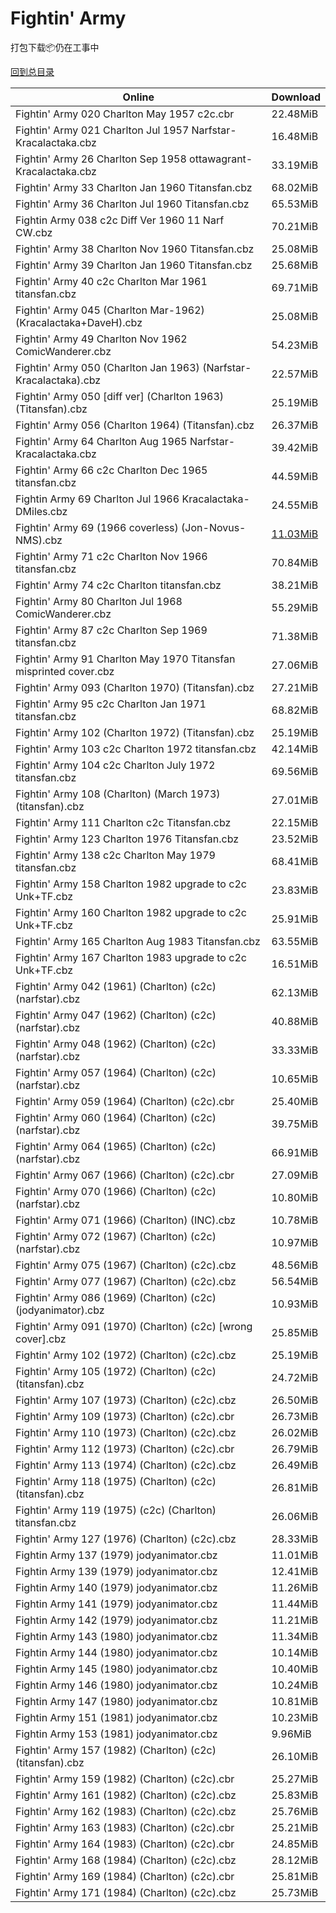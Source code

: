# Fightin' Army

打包下载📦仍在工事中

[回到总目录](/Catalogs.md)







Online | Download
--- | ---
Fightin' Army 020 Charlton May 1957 c2c.cbr | 22.48MiB
Fightin' Army 021 Charlton Jul 1957 Narfstar-Kracalactaka.cbz | 16.48MiB
Fightin' Army 26 Charlton Sep 1958 ottawagrant-Kracalactaka.cbz | 33.19MiB
Fightin' Army 33 Charlton Jan 1960 Titansfan.cbz | 68.02MiB
Fightin' Army 36 Charlton Jul 1960 Titansfan.cbz | 65.53MiB
Fightin Army 038 c2c Diff Ver  1960 11 Narf CW.cbz | 70.21MiB
Fightin' Army 38 Charlton Nov 1960 Titansfan.cbz | 25.08MiB
Fightin' Army 39 Charlton Jan 1960 Titansfan.cbz | 25.68MiB
Fightin' Army 40 c2c Charlton Mar 1961 titansfan.cbz | 69.71MiB
Fightin' Army 045 (Charlton Mar-1962) (Kracalactaka+DaveH).cbz | 25.08MiB
Fightin' Army 49 Charlton Nov 1962 ComicWanderer.cbz | 54.23MiB
Fightin' Army 050 (Charlton Jan 1963) (Narfstar-Kracalactaka).cbz | 22.57MiB
Fightin' Army 050 [diff ver] (Charlton 1963) (Titansfan).cbz | 25.19MiB
Fightin' Army 056 (Charlton 1964) (Titansfan).cbz | 26.37MiB
Fightin' Army 64 Charlton Aug 1965 Narfstar-Kracalactaka.cbz | 39.42MiB
Fightin' Army 66 c2c Charlton Dec 1965 titansfan.cbz | 44.59MiB
Fightin Army 69 Charlton Jul 1966 Kracalactaka-DMiles.cbz | 24.55MiB
Fightin' Army 69 (1966 coverless) (Jon-Novus-NMS).cbz | [11.03MiB](https://pan.baidu.com/s/1i5itmYx#list/path=%2FNovus%20-%20Week%20of%202016%20Q1%2FNovus%20-%20Week%20of%202016-01-20%2F%E3%82%AA%E3%82%BD%E3%82%AB%E3%82%BD%E3%82%A2%E3%82%BB%E3%82%BB%E3%82%B1%E3%82%B9%E3%82%BB%E3%82%A4%E3%82%B7%E3%82%AD%E3%82%BB%E3%82%A2%E3%82%A8%E3%82%AF%E3%82%AD%E3%82%AD%E3%82%AF%E3%82%BD%E3%82%A6%E3%82%BB%E3%82%AA%E3%82%AB%E3%82%A4%E3%82%A2%E3%82%AB%E3%82%A4%E3%82%B3%E3%82%BB%E3%82%A8&parentPath=%2FNovus%20-%20Week%20of%202016%20Q1)
Fightin' Army 71 c2c Charlton Nov 1966 titansfan.cbz | 70.84MiB
Fightin' Army 74 c2c Charlton titansfan.cbz | 38.21MiB
Fightin' Army 80 Charlton Jul 1968 ComicWanderer.cbz | 55.29MiB
Fightin' Army 87 c2c Charlton Sep 1969 titansfan.cbz | 71.38MiB
Fightin' Army 91 Charlton May 1970 Titansfan misprinted cover.cbz | 27.06MiB
Fightin' Army 093 (Charlton 1970) (Titansfan).cbz | 27.21MiB
Fightin' Army 95 c2c Charlton Jan 1971 titansfan.cbz | 68.82MiB
Fightin' Army 102 (Charlton 1972) (Titansfan).cbz | 25.19MiB
Fightin' Army 103 c2c Charlton 1972 titansfan.cbz | 42.14MiB
Fightin' Army 104 c2c Charlton July 1972 titansfan.cbz | 69.56MiB
Fightin' Army 108 (Charlton) (March 1973) (titansfan).cbz | 27.01MiB
Fightin' Army 111 Charlton c2c Titansfan.cbz | 22.15MiB
Fightin' Army 123 Charlton 1976 Titansfan.cbz | 23.52MiB
Fightin' Army 138 c2c Charlton May 1979 titansfan.cbz | 68.41MiB
Fightin' Army 158 Charlton 1982 upgrade to c2c Unk+TF.cbz | 23.83MiB
Fightin' Army 160 Charlton 1982 upgrade to c2c Unk+TF.cbz | 25.91MiB
Fightin' Army 165 Charlton Aug 1983 Titansfan.cbz | 63.55MiB
Fightin' Army 167 Charlton 1983 upgrade to c2c Unk+TF.cbz | 16.51MiB
Fightin' Army 042 (1961) (Charlton) (c2c) (narfstar).cbz | 62.13MiB
Fightin' Army 047 (1962) (Charlton) (c2c) (narfstar).cbz | 40.88MiB
Fightin' Army 048 (1962) (Charlton) (c2c) (narfstar).cbz | 33.33MiB
Fightin' Army 057 (1964) (Charlton) (c2c) (narfstar).cbz | 10.65MiB
Fightin' Army 059 (1964) (Charlton) (c2c).cbr | 25.40MiB
Fightin' Army 060 (1964) (Charlton) (c2c) (narfstar).cbz | 39.75MiB
Fightin' Army 064 (1965) (Charlton) (c2c) (narfstar).cbz | 66.91MiB
Fightin' Army 067 (1966) (Charlton) (c2c).cbr | 27.09MiB
Fightin' Army 070 (1966) (Charlton) (c2c) (narfstar).cbz | 10.80MiB
Fightin' Army 071 (1966) (Charlton) (INC).cbz | 10.78MiB
Fightin' Army 072 (1967) (Charlton) (c2c) (narfstar).cbz | 10.97MiB
Fightin' Army 075 (1967) (Charlton) (c2c).cbz | 48.56MiB
Fightin' Army 077 (1967) (Charlton) (c2c).cbz | 56.54MiB
Fightin' Army 086 (1969) (Charlton) (c2c) (jodyanimator).cbz | 10.93MiB
Fightin' Army 091 (1970) (Charlton) (c2c) [wrong cover].cbz | 25.85MiB
Fightin' Army 102 (1972) (Charlton) (c2c).cbz | 25.19MiB
Fightin' Army 105 (1972) (Charlton) (c2c) (titansfan).cbz | 24.72MiB
Fightin' Army 107 (1973) (Charlton) (c2c).cbz | 26.50MiB
Fightin' Army 109 (1973) (Charlton) (c2c).cbr | 26.73MiB
Fightin' Army 110 (1973) (Charlton) (c2c).cbz | 26.02MiB
Fightin' Army 112 (1973) (Charlton) (c2c).cbr | 26.79MiB
Fightin' Army 113 (1974) (Charlton) (c2c).cbz | 26.49MiB
Fightin' Army 118 (1975) (Charlton) (c2c) (titansfan).cbz | 26.81MiB
Fightin' Army 119 (1975) (c2c) (Charlton) titansfan.cbz | 26.06MiB
Fightin' Army 127 (1976) (Charlton) (c2c).cbz | 28.33MiB
Fightin Army 137 (1979) jodyanimator.cbz | 11.01MiB
Fightin Army 139 (1979) jodyanimator.cbz | 12.41MiB
Fightin Army 140 (1979) jodyanimator.cbz | 11.26MiB
Fightin Army 141 (1979) jodyanimator.cbz | 11.44MiB
Fightin Army 142 (1979) jodyanimator.cbz | 11.21MiB
Fightin Army 143 (1980) jodyanimator.cbz | 11.34MiB
Fightin Army 144 (1980) jodyanimator.cbz | 10.14MiB
Fightin Army 145 (1980) jodyanimator.cbz | 10.40MiB
Fightin Army 146 (1980) jodyanimator.cbz | 10.24MiB
Fightin Army 147 (1980) jodyanimator.cbz | 10.81MiB
Fightin Army 151 (1981) jodyanimator.cbz | 10.23MiB
Fightin Army 153 (1981) jodyanimator.cbz | 9.96MiB
Fightin' Army 157 (1982) (Charlton) (c2c) (titansfan).cbz | 26.10MiB
Fightin' Army 159 (1982) (Charlton) (c2c).cbr | 25.27MiB
Fightin' Army 161 (1982) (Charlton) (c2c).cbz | 25.83MiB
Fightin' Army 162 (1983) (Charlton) (c2c).cbz | 25.76MiB
Fightin' Army 163 (1983) (Charlton) (c2c).cbr | 25.21MiB
Fightin' Army 164 (1983) (Charlton) (c2c).cbr | 24.85MiB
Fightin' Army 168 (1984) (Charlton) (c2c).cbz | 28.12MiB
Fightin' Army 169 (1984) (Charlton) (c2c).cbr | 25.81MiB
Fightin' Army 171 (1984) (Charlton) (c2c).cbz | 25.73MiB